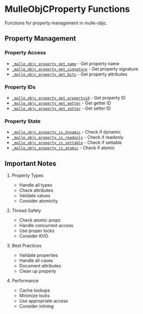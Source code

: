 # MulleObjCProperty Functions

Functions for property management in mulle-objc.

## Property Management

### Property Access
- [`_mulle_objc_property_get_name`](https://www.perplexity.ai/search?q=Please+create+some+detailed+API+documentation+for+the+function+_mulle_objc_property_get_name+of+the+MulleObjC+project+https://github.com/mulle-objc/MulleObjC.+You+will+find+source+code+probably+at+https://github.com/mulle-objc/MulleObjC/blob/master/src/function/MulleObjCProperty.m+and+the+header+at+https://github.com/mulle-objc/MulleObjC/blob/master/src/function/MulleObjCProperty.h+and+there+may+also+be+tests+for+it+in+the+test/+folder) - Get property name
- [`_mulle_objc_property_get_signature`](https://www.perplexity.ai/search?q=Please+create+some+detailed+API+documentation+for+the+function+_mulle_objc_property_get_signature+of+the+MulleObjC+project+https://github.com/mulle-objc/MulleObjC.+You+will+find+source+code+probably+at+https://github.com/mulle-objc/MulleObjC/blob/master/src/function/MulleObjCProperty.m+and+the+header+at+https://github.com/mulle-objc/MulleObjC/blob/master/src/function/MulleObjCProperty.h+and+there+may+also+be+tests+for+it+in+the+test/+folder) - Get property signature
- [`_mulle_objc_property_get_bits`](https://www.perplexity.ai/search?q=Please+create+some+detailed+API+documentation+for+the+function+_mulle_objc_property_get_bits+of+the+MulleObjC+project+https://github.com/mulle-objc/MulleObjC.+You+will+find+source+code+probably+at+https://github.com/mulle-objc/MulleObjC/blob/master/src/function/MulleObjCProperty.m+and+the+header+at+https://github.com/mulle-objc/MulleObjC/blob/master/src/function/MulleObjCProperty.h+and+there+may+also+be+tests+for+it+in+the+test/+folder) - Get property attributes

### Property IDs
- [`_mulle_objc_property_get_propertyid`](https://www.perplexity.ai/search?q=Please+create+some+detailed+API+documentation+for+the+function+_mulle_objc_property_get_propertyid+of+the+MulleObjC+project+https://github.com/mulle-objc/MulleObjC.+You+will+find+source+code+probably+at+https://github.com/mulle-objc/MulleObjC/blob/master/src/function/MulleObjCProperty.m+and+the+header+at+https://github.com/mulle-objc/MulleObjC/blob/master/src/function/MulleObjCProperty.h+and+there+may+also+be+tests+for+it+in+the+test/+folder) - Get property ID
- [`_mulle_objc_property_get_getter`](https://www.perplexity.ai/search?q=Please+create+some+detailed+API+documentation+for+the+function+_mulle_objc_property_get_getter+of+the+MulleObjC+project+https://github.com/mulle-objc/MulleObjC.+You+will+find+source+code+probably+at+https://github.com/mulle-objc/MulleObjC/blob/master/src/function/MulleObjCProperty.m+and+the+header+at+https://github.com/mulle-objc/MulleObjC/blob/master/src/function/MulleObjCProperty.h+and+there+may+also+be+tests+for+it+in+the+test/+folder) - Get getter ID
- [`_mulle_objc_property_get_setter`](https://www.perplexity.ai/search?q=Please+create+some+detailed+API+documentation+for+the+function+_mulle_objc_property_get_setter+of+the+MulleObjC+project+https://github.com/mulle-objc/MulleObjC.+You+will+find+source+code+probably+at+https://github.com/mulle-objc/MulleObjC/blob/master/src/function/MulleObjCProperty.m+and+the+header+at+https://github.com/mulle-objc/MulleObjC/blob/master/src/function/MulleObjCProperty.h+and+there+may+also+be+tests+for+it+in+the+test/+folder) - Get setter ID

### Property State
- [`_mulle_objc_property_is_dynamic`](https://www.perplexity.ai/search?q=Please+create+some+detailed+API+documentation+for+the+function+_mulle_objc_property_is_dynamic+of+the+MulleObjC+project+https://github.com/mulle-objc/MulleObjC.+You+will+find+source+code+probably+at+https://github.com/mulle-objc/MulleObjC/blob/master/src/function/MulleObjCProperty.m+and+the+header+at+https://github.com/mulle-objc/MulleObjC/blob/master/src/function/MulleObjCProperty.h+and+there+may+also+be+tests+for+it+in+the+test/+folder) - Check if dynamic
- [`_mulle_objc_property_is_readonly`](https://www.perplexity.ai/search?q=Please+create+some+detailed+API+documentation+for+the+function+_mulle_objc_property_is_readonly+of+the+MulleObjC+project+https://github.com/mulle-objc/MulleObjC.+You+will+find+source+code+probably+at+https://github.com/mulle-objc/MulleObjC/blob/master/src/function/MulleObjCProperty.m+and+the+header+at+https://github.com/mulle-objc/MulleObjC/blob/master/src/function/MulleObjCProperty.h+and+there+may+also+be+tests+for+it+in+the+test/+folder) - Check if readonly
- [`_mulle_objc_property_is_settable`](https://www.perplexity.ai/search?q=Please+create+some+detailed+API+documentation+for+the+function+_mulle_objc_property_is_settable+of+the+MulleObjC+project+https://github.com/mulle-objc/MulleObjC.+You+will+find+source+code+probably+at+https://github.com/mulle-objc/MulleObjC/blob/master/src/function/MulleObjCProperty.m+and+the+header+at+https://github.com/mulle-objc/MulleObjC/blob/master/src/function/MulleObjCProperty.h+and+there+may+also+be+tests+for+it+in+the+test/+folder) - Check if settable
- [`_mulle_objc_property_is_atomic`](https://www.perplexity.ai/search?q=Please+create+some+detailed+API+documentation+for+the+function+_mulle_objc_property_is_atomic+of+the+MulleObjC+project+https://github.com/mulle-objc/MulleObjC.+You+will+find+source+code+probably+at+https://github.com/mulle-objc/MulleObjC/blob/master/src/function/MulleObjCProperty.m+and+the+header+at+https://github.com/mulle-objc/MulleObjC/blob/master/src/function/MulleObjCProperty.h+and+there+may+also+be+tests+for+it+in+the+test/+folder) - Check if atomic

## Important Notes

1. Property Types
   - Handle all types
   - Check attributes
   - Validate values
   - Consider atomicity

2. Thread Safety
   - Check atomic props
   - Handle concurrent access
   - Use proper locks
   - Consider KVO

3. Best Practices
   - Validate properties
   - Handle all cases
   - Document attributes
   - Clean up properly

4. Performance
   - Cache lookups
   - Minimize locks
   - Use appropriate access
   - Consider inlining
